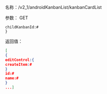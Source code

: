 名称：/v2_1/androidKanbanList/kanbanCardList

参数：
GET
```json{
childKanbanId:#
}
```
返回值：
```json
[
{
editControl:{
createItem:#
}
id:#
name:#
}
...]
```
